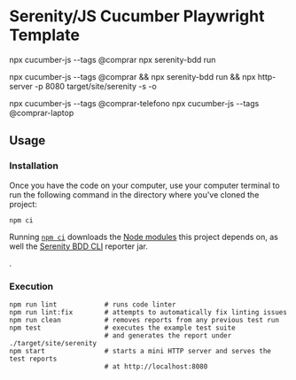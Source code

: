 # Serenity/JS Cucumber Playwright Template


npx cucumber-js --tags @comprar
npx serenity-bdd run

npx cucumber-js --tags @comprar && npx serenity-bdd run && npx http-server -p 8080 target/site/serenity -s -o

npx cucumber-js --tags @comprar-telefono
npx cucumber-js --tags @comprar-laptop


## Usage


### Installation

Once you have the code on your computer, use your computer terminal to run the following command in the directory where you've cloned the project:
```
npm ci
```

Running [`npm ci`](https://docs.npmjs.com/cli/v6/commands/npm-ci) downloads the [Node modules](https://docs.npmjs.com/about-packages-and-modules) this project depends on,
as well the [Serenity BDD CLI](https://github.com/serenity-bdd/serenity-cli) reporter jar. 

.

### Execution


```
npm run lint            # runs code linter
npm run lint:fix        # attempts to automatically fix linting issues
npm run clean           # removes reports from any previous test run
npm test                # executes the example test suite
                        # and generates the report under ./target/site/serenity
npm start               # starts a mini HTTP server and serves the test reports
                        # at http://localhost:8080
```
